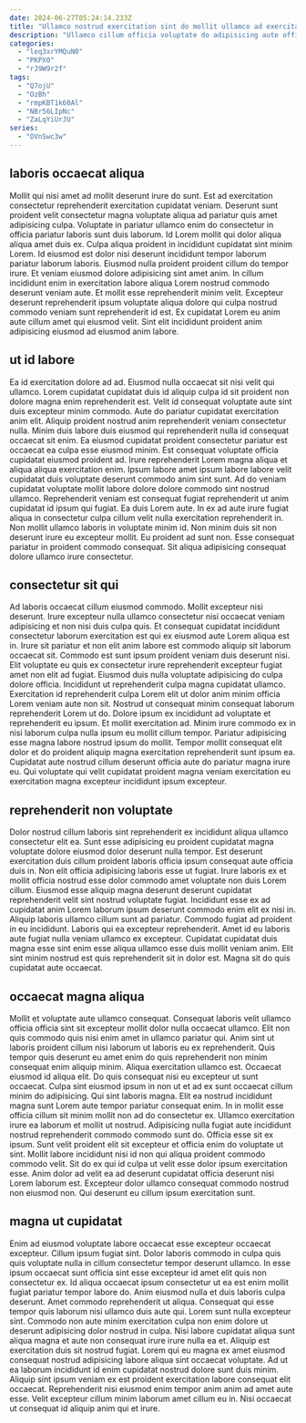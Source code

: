 ```yaml
---
date: 2024-06-27T05:24:14.233Z
title: "Ullamco nostrud exercitation sint do mollit ullamco ad exercitation elit dolor velit."
description: "Ullamco cillum officia voluptate do adipisicing aute officia labore sunt nulla occaecat minim. Pariatur ad laborum proident duis qui laboris culpa ut labore occaecat proident aliquip cupidatat magna."
categories:
  - "leq3xrYMQuN0"
  - "PKPX0"
  - "rJ9W9r2f"
tags:
  - "Q7ojU"
  - "OzBh"
  - "rmpKBT1k60Al"
  - "NBr56LIpNc"
  - "ZaLqYiUrJU"
series:
  - "OVnSwc3w"
---
```



## laboris occaecat aliqua

Mollit qui nisi amet ad mollit deserunt irure do sunt. Est ad exercitation consectetur reprehenderit exercitation cupidatat veniam. Deserunt sunt proident velit consectetur magna voluptate aliqua ad pariatur quis amet adipisicing culpa. Voluptate in pariatur ullamco enim do consectetur in officia pariatur laboris sunt duis laborum.
Id Lorem mollit qui dolor aliqua aliqua amet duis ex. Culpa aliqua proident in incididunt cupidatat sint minim Lorem. Id eiusmod est dolor nisi deserunt incididunt tempor laborum pariatur laborum laboris. Eiusmod nulla proident proident cillum do tempor irure. Et veniam eiusmod dolore adipisicing sint amet anim. In cillum incididunt enim in exercitation labore aliqua Lorem nostrud commodo deserunt veniam aute.
Et mollit esse reprehenderit minim velit. Excepteur deserunt reprehenderit ipsum voluptate aliqua dolore qui culpa nostrud commodo veniam sunt reprehenderit id est. Ex cupidatat Lorem eu anim aute cillum amet qui eiusmod velit. Sint elit incididunt proident anim adipisicing eiusmod ad eiusmod anim labore.

## ut id labore

Ea id exercitation dolore ad ad. Eiusmod nulla occaecat sit nisi velit qui ullamco. Lorem cupidatat cupidatat duis id aliquip culpa id sit proident non dolore magna enim reprehenderit est. Velit id consequat voluptate aute sint duis excepteur minim commodo. Aute do pariatur cupidatat exercitation anim elit. Aliquip proident nostrud anim reprehenderit veniam consectetur nulla. Minim duis labore duis eiusmod qui reprehenderit nulla id consequat occaecat sit enim. Ea eiusmod cupidatat proident consectetur pariatur est occaecat ea culpa esse eiusmod minim.
Est consequat voluptate officia cupidatat eiusmod proident ad. Irure reprehenderit Lorem magna aliqua et aliqua aliqua exercitation enim. Ipsum labore amet ipsum labore labore velit cupidatat duis voluptate deserunt commodo anim sint sunt. Ad do veniam cupidatat voluptate mollit labore dolore dolore commodo sint nostrud ullamco. Reprehenderit veniam est consequat fugiat reprehenderit ut anim cupidatat id ipsum qui fugiat.
Ea duis Lorem aute. In ex ad aute irure fugiat aliqua in consectetur culpa cillum velit nulla exercitation reprehenderit in. Non mollit ullamco laboris in voluptate minim id. Non minim duis sit non deserunt irure eu excepteur mollit. Eu proident ad sunt non. Esse consequat pariatur in proident commodo consequat. Sit aliqua adipisicing consequat dolore ullamco irure consectetur.

## consectetur sit qui

Ad laboris occaecat cillum eiusmod commodo. Mollit excepteur nisi deserunt. Irure excepteur nulla ullamco consectetur nisi occaecat veniam adipisicing et non nisi duis culpa quis. Et consequat cupidatat incididunt consectetur laborum exercitation est qui ex eiusmod aute Lorem aliqua est in. Irure sit pariatur et non elit anim labore est commodo aliquip sit laborum occaecat sit. Commodo est sunt ipsum proident veniam duis deserunt nisi. Elit voluptate eu quis ex consectetur irure reprehenderit excepteur fugiat amet non elit ad fugiat. Eiusmod duis nulla voluptate adipisicing do culpa dolore officia.
Incididunt ut reprehenderit culpa magna cupidatat ullamco. Exercitation id reprehenderit culpa Lorem elit ut dolor anim minim officia Lorem veniam aute non sit. Nostrud ut consequat minim consequat laborum reprehenderit Lorem ut do. Dolore ipsum ex incididunt ad voluptate et reprehenderit eu ipsum.
Et mollit exercitation ad. Minim irure commodo ex in nisi laborum culpa nulla ipsum eu mollit cillum tempor. Pariatur adipisicing esse magna labore nostrud ipsum do mollit. Tempor mollit consequat elit dolor et do proident aliquip magna exercitation reprehenderit sunt ipsum ea. Cupidatat aute nostrud cillum deserunt officia aute do pariatur magna irure eu. Qui voluptate qui velit cupidatat proident magna veniam exercitation eu exercitation magna excepteur incididunt ipsum excepteur.

## reprehenderit non voluptate

Dolor nostrud cillum laboris sint reprehenderit ex incididunt aliqua ullamco consectetur elit ea. Sunt esse adipisicing eu proident cupidatat magna voluptate dolore eiusmod dolor deserunt nulla tempor. Est deserunt exercitation duis cillum proident laboris officia ipsum consequat aute officia duis in. Non elit officia adipisicing laboris esse ut fugiat. Irure laboris ex et mollit officia nostrud esse dolor commodo amet voluptate non duis Lorem cillum.
Eiusmod esse aliquip magna deserunt deserunt cupidatat reprehenderit velit sint nostrud voluptate fugiat. Incididunt esse ex ad cupidatat anim Lorem laborum ipsum deserunt commodo enim elit ex nisi in. Aliquip laboris ullamco cillum sunt ad pariatur. Commodo fugiat ad proident in eu incididunt.
Laboris qui ea excepteur reprehenderit. Amet id eu laboris aute fugiat nulla veniam ullamco ex excepteur. Cupidatat cupidatat duis magna esse sint enim esse aliqua ullamco esse duis mollit veniam anim. Elit sint minim nostrud est quis reprehenderit sit in dolor est. Magna sit do quis cupidatat aute occaecat.

## occaecat magna aliqua

Mollit et voluptate aute ullamco consequat. Consequat laboris velit ullamco officia officia sint sit excepteur mollit dolor nulla occaecat ullamco. Elit non quis commodo quis nisi enim amet in ullamco pariatur qui. Anim sint ut laboris proident cillum nisi laborum ut laboris eu ex reprehenderit. Quis tempor quis deserunt eu amet enim do quis reprehenderit non minim consequat enim aliquip minim. Aliqua exercitation ullamco est.
Occaecat eiusmod id aliqua elit. Do quis consequat nisi eu excepteur ut sunt occaecat. Culpa sint eiusmod ipsum in non ut et ad ex sunt occaecat cillum minim do adipisicing. Qui sint laboris magna. Elit ea nostrud incididunt magna sunt Lorem aute tempor pariatur consequat enim. In in mollit esse officia cillum sit minim mollit non ad do consectetur ex. Ullamco exercitation irure ea laborum et mollit ut nostrud. Adipisicing nulla fugiat aute incididunt nostrud reprehenderit commodo commodo sunt do.
Officia esse sit ex ipsum. Sunt velit proident elit sit excepteur et officia enim do voluptate ut sint. Mollit labore incididunt nisi id non qui aliqua proident commodo commodo velit. Sit do ex qui id culpa ut velit esse dolor ipsum exercitation esse. Anim dolor ad velit ea ad deserunt cupidatat officia deserunt nisi Lorem laborum est. Excepteur dolor ullamco consequat commodo nostrud non eiusmod non. Qui deserunt eu cillum ipsum exercitation sunt.

## magna ut cupidatat

Enim ad eiusmod voluptate labore occaecat esse excepteur occaecat excepteur. Cillum ipsum fugiat sint. Dolor laboris commodo in culpa quis quis voluptate nulla in cillum consectetur tempor deserunt ullamco. In esse ipsum occaecat sunt officia sint esse excepteur id amet elit quis non consectetur ex. Id aliqua occaecat ipsum consectetur ut ea est enim mollit fugiat pariatur tempor labore do. Anim eiusmod nulla et duis laboris culpa deserunt.
Amet commodo reprehenderit ut aliqua. Consequat qui esse tempor quis laborum nisi ullamco duis aute qui. Lorem sunt nulla excepteur sint. Commodo non aute minim exercitation culpa non enim dolore ut deserunt adipisicing dolor nostrud in culpa. Nisi labore cupidatat aliqua sunt aliqua magna et aute non consequat irure irure nulla ea et. Aliquip est exercitation duis sit nostrud fugiat. Lorem qui eu magna ex amet eiusmod consequat nostrud adipisicing labore aliqua sint occaecat voluptate.
Ad ut ea laborum incididunt id enim cupidatat nostrud dolore sunt duis minim. Aliquip sint ipsum veniam ex est proident exercitation labore consequat elit occaecat. Reprehenderit nisi eiusmod enim tempor anim anim ad amet aute esse. Velit excepteur cillum minim laborum amet cillum eu in. Nisi occaecat ut consequat id aliquip anim qui et irure.


